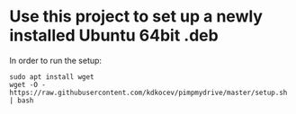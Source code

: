 # Use this project to set up a newly installed Ubuntu 64bit .deb

In order to run the setup:
```
sudo apt install wget
wget -O - https://raw.githubusercontent.com/kdkocev/pimpmydrive/master/setup.sh | bash
```